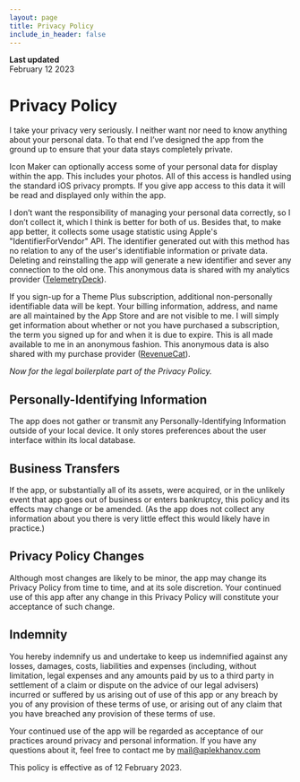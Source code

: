 ```yaml
---
layout: page
title: Privacy Policy
include_in_header: false
---
```


**Last updated**  
February 12 2023

# Privacy Policy
I take your privacy very seriously. I neither want nor need to know anything about your personal data. To that end I’ve designed the app from the ground up to ensure that your data stays completely private.

Icon Maker can optionally access some of your personal data for display within the app. This includes your photos. All of this access is handled using the standard iOS privacy prompts. If you give app access to this data it will be read and displayed only within the app.

I don’t want the responsibility of managing your personal data correctly, so I don’t collect it, which I think is better for both of us. Besides that, to make app better, it collects some usage statistic using Apple's "IdentifierForVendor" API. The identifier generated out with this method has no relation to any of the user's identifiable information or private data. Deleting and reinstalling the app will generate a new identifier and sever any connection to the old one. This anonymous data is shared with my analytics provider ([TelemetryDeck](https://telemetrydeck.com/privacy/)).

If you sign-up for a Theme Plus subscription, additional non-personally identifiable data will be kept. Your billing information, address, and name are all maintained by the App Store and are not visible to me. I will simply get information about whether or not you have purchased a subscription, the term you signed up for and when it is due to expire. This is all made available to me in an anonymous fashion. This anonymous data is also shared with my purchase provider ([RevenueCat](https://www.revenuecat.com/dpa)).

*Now for the legal boilerplate part of the Privacy Policy.*

## Personally-Identifying Information

The app does not gather or transmit any Personally-Identifying Information outside of your local device. It only stores preferences about the user interface within its local database.

## Business Transfers

If the app, or substantially all of its assets, were acquired, or in the unlikely event that app goes out of business or enters bankruptcy, this policy and its effects may change or be amended. (As the app does not collect any information about you there is very little effect this would likely have in practice.)

## Privacy Policy Changes

Although most changes are likely to be minor, the app may change its Privacy Policy from time to time, and at its sole discretion. Your continued use of this app after any change in this Privacy Policy will constitute your acceptance of such change.

## Indemnity

You hereby indemnify us and undertake to keep us indemnified against any losses, damages, costs, liabilities and expenses (including, without limitation, legal expenses and any amounts paid by us to a third party in settlement of a claim or dispute on the advice of our legal advisers) incurred or suffered by us arising out of use of this app or any breach by you of any provision of these terms of use, or arising out of any claim that you have breached any provision of these terms of use.

Your continued use of the app will be regarded as acceptance of our practices around privacy and personal information. If you have any questions about it, feel free to contact me by mail@aplekhanov.com

This policy is effective as of 12 February 2023.
